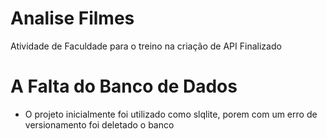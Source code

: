 # Analise Filmes


Atividade de Faculdade para o treino na criação de API
Finalizado


# A Falta do Banco de Dados


- O projeto inicialmente foi utilizado como slqlite, porem com um erro de versionamento foi deletado o banco
 
